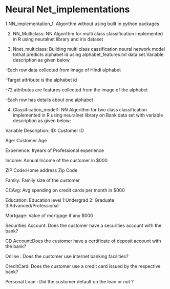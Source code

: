 # Neural Net_implementations
1.NN_implementation_1: Algorithm without using built in python packages

2. NN_Multiclass: NN Algorithm for multi class classification implemented in R using neuralnet library and iris dataset

3. Nnet_multiclass: Building multi class cassification neural network model tothat predicts alphabet id using alphabet_features.txt data set.Variable description as given below

  -Each row data collected from image of Hindi alphabet

  -Target attribute is the alphabet id

  -72 attributes are features collected from the image of the alphabet

  -Each row has details about one alphabet

4. Classification_model1: NN Algorithm for two class classification implemented in R using neuralnet library on Bank data set with variable description as given below:

Variable Description:
ID: Customer ID

Age: Customer Age

Experience: #years of Professional experience

Income: Annual Income of the customer in $000

ZIP Code:Home address Zip Code

Family: Family size of the customer 

CCAvg: Avg spending on credit cards per month in $000

Education: Education level 1:Undergrad 2: Graduate 3:Advanced/Professional 

Mortgage: Value of mortgage if any $000

Securities Account: Does the customer have a securities account with the bank?

CD Account:Does the customer have a certificate of deposit account with the bank?

Online : Does the customer use internet banking facilities?

CreditCard: Does the customer use a credit card issued by the respective bank?

Personal Loan : Did the customer default on the loan or not ?



